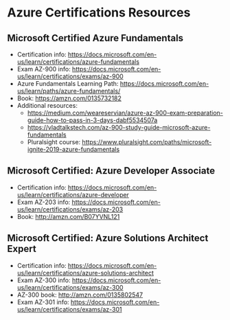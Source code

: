 # Azure Certifications Resources

## Microsoft Certified Azure Fundamentals

* Certification info: https://docs.microsoft.com/en-us/learn/certifications/azure-fundamentals
* Exam AZ-900 info: https://docs.microsoft.com/en-us/learn/certifications/exams/az-900
* Azure Fundamentals Learning Path: https://docs.microsoft.com/en-us/learn/paths/azure-fundamentals/
* Book: https://amzn.com/0135732182
* Additional resources:
  * https://medium.com/weareservian/azure-az-900-exam-preparation-guide-how-to-pass-in-3-days-dabf5534507a
  * https://vladtalkstech.com/az-900-study-guide-microsoft-azure-fundamentals
  * Pluralsight course: https://www.pluralsight.com/paths/microsoft-ignite-2019-azure-fundamentals
  
## Microsoft Certified: Azure Developer Associate

* Certification info: https://docs.microsoft.com/en-us/learn/certifications/azure-developer
* Exam AZ-203 info: https://docs.microsoft.com/en-us/learn/certifications/exams/az-203
* Book: http://amzn.com/B07YVNL121

## Microsoft Certified: Azure Solutions Architect Expert

* Certification info: https://docs.microsoft.com/en-us/learn/certifications/azure-solutions-architect
* Exam AZ-300 info: https://docs.microsoft.com/en-us/learn/certifications/exams/az-300
* AZ-300 book: http://amzn.com/0135802547
* Exam AZ-301 info: https://docs.microsoft.com/en-us/learn/certifications/exams/az-301
